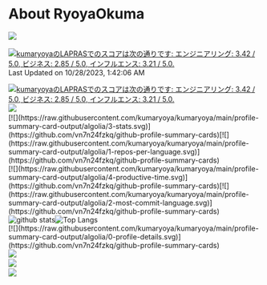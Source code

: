 # About RyoyaOkuma
<img width=200 src="https://komarev.com/ghpvc/?username=kumaryoya"/><br>
<!--START_SECTION:lapras-card-->
<p ><a href="https://lapras.com/public/kumaryoya" target="_blank" rel="noopener noreferrer"><img alt="kumaryoyaのLAPRASでのスコアは次の通りです: エンジニアリング: 3.42 / 5.0, ビジネス: 2.85 / 5.0, インフルエンス: 3.21 / 5.0." src="https://lapras-card-generator.vercel.app/api/svg?e=3.42&b=2.85&i=3.21&b1=%23050f2c&b2=%23050f2c&i1=%2305aeff&i2=%2305aeff&l=ja" width="300" ></a>  
Last Updated on 10/28/2023, 1:42:06 AM</p>
<!--END_SECTION:lapras-card--><a href="https://lapras.com/public/kumaryoya" target="_blank" rel="noopener noreferrer"><img alt="kumaryoyaのLAPRASでのスコアは次の通りです: エンジニアリング: 3.42 / 5.0, ビジネス: 2.85 / 5.0, インフルエンス: 3.21 / 5.0." src="https://lapras-card-generator.vercel.app/api/svg?e=3.42&b=2.85&i=3.21&b1=%23050f2c&b2=%23050f2c&i1=%2305aeff&i2=%2305aeff&l=ja" width="300" ></a><br>
<img src="https://github-readme-streak-stats.herokuapp.com/?user=kumaryoya&theme=algolia"/><br>
[![](https://raw.githubusercontent.com/kumaryoya/kumaryoya/main/profile-summary-card-output/algolia/3-stats.svg)](https://github.com/vn7n24fzkq/github-profile-summary-cards)[![](https://raw.githubusercontent.com/kumaryoya/kumaryoya/main/profile-summary-card-output/algolia/1-repos-per-language.svg)](https://github.com/vn7n24fzkq/github-profile-summary-cards)<br>
[![](https://raw.githubusercontent.com/kumaryoya/kumaryoya/main/profile-summary-card-output/algolia/4-productive-time.svg)](https://github.com/vn7n24fzkq/github-profile-summary-cards)[![](https://raw.githubusercontent.com/kumaryoya/kumaryoya/main/profile-summary-card-output/algolia/2-most-commit-language.svg)](https://github.com/vn7n24fzkq/github-profile-summary-cards)<br>
<img alt="github stats" height="165px" src="https://github-readme-stats.vercel.app/api?username=kumaryoya&count_private=true&show_icons=true&show_icons=true&theme=algolia"/><img alt="Top Langs" height="165px" src="https://github-readme-stats.vercel.app/api/top-langs/?username=kumaryoya&layout=compact&count_private=true&show_icons=true&show_icons=true&theme=algolia"/><br>
[![](https://raw.githubusercontent.com/kumaryoya/kumaryoya/main/profile-summary-card-output/algolia/0-profile-details.svg)](https://github.com/vn7n24fzkq/github-profile-summary-cards)<br>
<img width=700 src="https://github-readme-activity-graph.vercel.app/graph?username=kumaryoya&bg_color=050F2C&color=05AEFF&title_color=05AEFF&line=05AEFF&point=2BDE97&area_color=05AEFF&area=true&radius=8"/><br>
<img width=700 src="https://github-profile-trophy.vercel.app/?username=kumaryoya&column=8&theme=algolia&no-frame=true"/><br>
<img src="https://skillicons.dev/icons?i=html,css,tailwind,ruby,rails"/><br>
